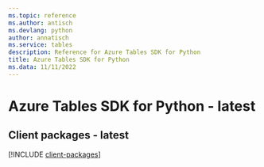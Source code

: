 ```yaml
---
ms.topic: reference
ms.author: antisch
ms.devlang: python
author: annatisch
ms.service: tables
description: Reference for Azure Tables SDK for Python
title: Azure Tables SDK for Python
ms.data: 11/11/2022
---
```

# Azure Tables SDK for Python - latest

## Client packages - latest
[!INCLUDE [client-packages](tables-client-index.md)]